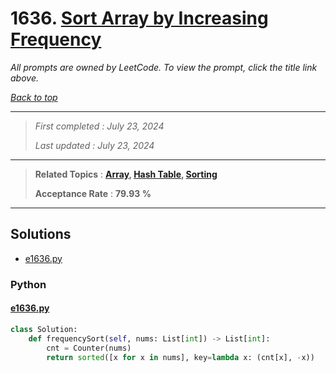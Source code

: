 # 1636. [Sort Array by Increasing Frequency](<https://leetcode.com/problems/sort-array-by-increasing-frequency>)

*All prompts are owned by LeetCode. To view the prompt, click the title link above.*

*[Back to top](<../README.md>)*

------

> *First completed : July 23, 2024*
>
> *Last updated : July 23, 2024*

------

> **Related Topics** : **[Array](<by_topic/Array.md>), [Hash Table](<by_topic/Hash Table.md>), [Sorting](<by_topic/Sorting.md>)**
>
> **Acceptance Rate** : **79.93 %**

------

## Solutions

- [e1636.py](<../my-submissions/e1636.py>)
### Python
#### [e1636.py](<../my-submissions/e1636.py>)
```Python
class Solution:
    def frequencySort(self, nums: List[int]) -> List[int]:
        cnt = Counter(nums)
        return sorted([x for x in nums], key=lambda x: (cnt[x], -x))
```

